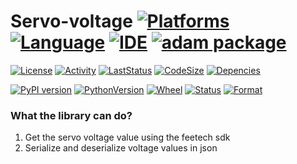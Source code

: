# Servo-voltage [![Platforms](https://img.shields.io/badge/Raspberry%20Pi-A22846?style=for-the-badge&logo=Raspberry%20Pi&logoColor=white)](https://img.shields.io/badge/Raspberry%20Pi-A22846?style=for-the-badge&logo=Raspberry%20Pi&logoColor=white) [![Language](https://img.shields.io/badge/Python-3776AB?style=for-the-badge&logo=python&logoColor=white)](https://img.shields.io/badge/Python-3776AB?style=for-the-badge&logo=python&logoColor=white) [![IDE](https://img.shields.io/badge/PyCharm-000000.svg?&style=for-the-badge&logo=PyCharm&logoColor=white)](https://img.shields.io/badge/PyCharm-000000.svg?&style=for-the-badge&logo=PyCharm&logoColor=white) [![adam package](https://img.shields.io/badge/adam_package-red?style=for-the-badge&logo=python&logoColor=white)](https://github.com/Adam-Software)

[![License](https://img.shields.io/github/license/Adam-Software/Servo-voltage)](https://img.shields.io/github/license/Adam-Software/Servo-voltage)
[![Activity](https://img.shields.io/github/commit-activity/m/Adam-Software/Servo-voltage)](https://img.shields.io/github/commit-activity/m/Adam-Software/Servo-voltage)
[![LastStatus](https://img.shields.io/github/last-commit/Adam-Software/Servo-voltage)](https://img.shields.io/github/last-commit/Adam-Software/Servo-voltage)
[![CodeSize](https://img.shields.io/github/languages/code-size/Adam-Software/Servo-voltage)](https://img.shields.io/github/languages/code-size/Adam-Software/Servo-voltage)
[![Depencies](https://img.shields.io/librariesio/github/Adam-Software/Servo-voltage)](https://img.shields.io/librariesio/github/Adam-Software/Servo-voltage)

[![PyPI version](https://badge.fury.io/py/servo-voltage.svg)](https://badge.fury.io/py/servo-voltage)
[![PythonVersion](https://img.shields.io/pypi/pyversions/servo-voltage)](https://img.shields.io/pypi/pyversions/servo-voltage)
[![Wheel](https://img.shields.io/pypi/wheel/servo-voltage)](https://img.shields.io/pypi/wheel/servo-voltage)
[![Status](https://img.shields.io/pypi/status/servo-voltage)](https://img.shields.io/pypi/status/servo-voltage)
[![Format](https://img.shields.io/pypi/format/servo-voltage)](https://img.shields.io/pypi/format/servo-voltage)

### What the library can do?

1. Get the servo voltage value using the feetech sdk
2. Serialize and deserialize voltage values in json
